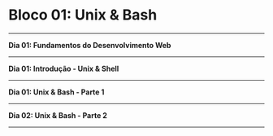 <h1>Bloco 01: Unix & Bash</b> </h1> <hr>
<b>Dia 01: Fundamentos do Desenvolvimento Web</b>  <hr>
<b>Dia 01: Introdução - Unix & Shell</b> <hr>
<b>Dia 01: Unix & Bash - Parte 1</b>  <hr>
<b>Dia 02: Unix & Bash - Parte 2</b>  <hr>
